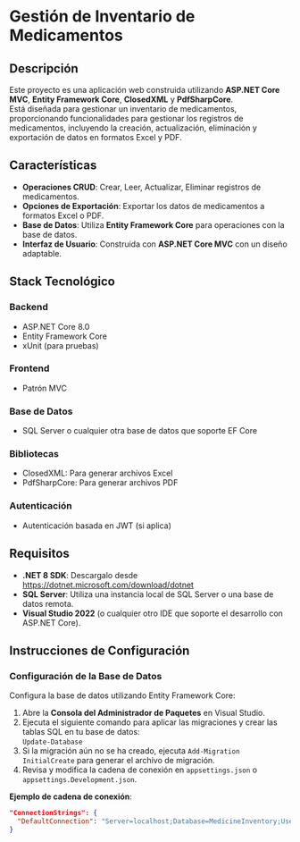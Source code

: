 # Gestión de Inventario de Medicamentos

## Descripción

Este proyecto es una aplicación web construida utilizando **ASP.NET Core MVC**, **Entity Framework Core**, **ClosedXML** y **PdfSharpCore**.  
Está diseñada para gestionar un inventario de medicamentos, proporcionando funcionalidades para gestionar los registros de medicamentos, incluyendo la creación, actualización, eliminación y exportación de datos en formatos Excel y PDF.

## Características

- **Operaciones CRUD**: Crear, Leer, Actualizar, Eliminar registros de medicamentos.
- **Opciones de Exportación**: Exportar los datos de medicamentos a formatos Excel o PDF.
- **Base de Datos**: Utiliza **Entity Framework Core** para operaciones con la base de datos.
- **Interfaz de Usuario**: Construida con **ASP.NET Core MVC** con un diseño adaptable.

## Stack Tecnológico

### Backend

- ASP.NET Core 8.0
- Entity Framework Core
- xUnit (para pruebas)

### Frontend

- Patrón MVC

### Base de Datos

- SQL Server o cualquier otra base de datos que soporte EF Core

### Bibliotecas

- ClosedXML: Para generar archivos Excel
- PdfSharpCore: Para generar archivos PDF

### Autenticación

- Autenticación basada en JWT (si aplica)

## Requisitos

- **.NET 8 SDK**: Descargalo desde https://dotnet.microsoft.com/download/dotnet
- **SQL Server**: Utiliza una instancia local de SQL Server o una base de datos remota.
- **Visual Studio 2022** (o cualquier otro IDE que soporte el desarrollo con ASP.NET Core).

## Instrucciones de Configuración

### Configuración de la Base de Datos

Configura la base de datos utilizando Entity Framework Core:

1. Abre la **Consola del Administrador de Paquetes** en Visual Studio.
2. Ejecuta el siguiente comando para aplicar las migraciones y crear las tablas SQL en tu base de datos:  
   `Update-Database`
3. Si la migración aún no se ha creado, ejecuta `Add-Migration InitialCreate` para generar el archivo de migración.
4. Revisa y modifica la cadena de conexión en `appsettings.json` o `appsettings.Development.json`.

**Ejemplo de cadena de conexión**:

```json
"ConnectionStrings": {
  "DefaultConnection": "Server=localhost;Database=MedicineInventory;User Id=tuusuario;Password=tucontraseña;"
}
